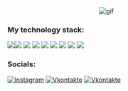 

ㅤㅤㅤㅤㅤㅤㅤㅤㅤㅤㅤㅤㅤㅤㅤㅤ![gif](https://media.giphy.com/media/v1.Y2lkPTc5MGI3NjExcDBjbGhuZHY2dG13Zjg0cjl4eWVpeHRpbWVpejlmeHM0OHI4enc1byZlcD12MV9pbnRlcm5hbF9naWZfYnlfaWQmY3Q9Zw/YhqOIqAxz5qQo/giphy.gif)

### My technology stack:
<img src="https://img.shields.io/badge/Python-aqua ?style=for-the-badge&logo=python&logoColor=black"/><img src="https://img.shields.io/badge/HTML-black ?style=for-the-badge&logo=htmx&logoColor=white"/>
<img src="https://img.shields.io/badge/css-violet ?style=for-the-badge&logo=unocss&logoColor=black"/>
<img src="https://img.shields.io/badge/flask-black ?style=for-the-badge&logo=flask&logoColor=white"/>
<img src="https://img.shields.io/badge/C++-aqua ?style=for-the-badge&logo=cplusplus&logoColor=white"/>
<img src="https://img.shields.io/badge/Keras-violet ?style=for-the-badge&logo=keras&logoColor=white"/>
<img src="https://img.shields.io/badge/tensorflow-palegreen ?style=for-the-badge&logo=tensorflow&logoColor=violet"/>
<img src="https://img.shields.io/badge/pytorch-aqua ?style=for-the-badge&logo=pytorch&logoColor=black"/>
<img src="https://img.shields.io/badge/django-violet ?style=for-the-badge&logo=pytorch&logoColor=white"/>




### Socials:
[![Instagram](https://img.shields.io/badge/-Instagram-090909?style=for-the-badge&logo=instagram&logoColor=B4068E)](https://www.instagram.com/iudbui)
[![Vkontakte](https://img.shields.io/badge/-Vkontakte-090909?style=for-the-badge&logo=Vk&logoColor=4F7DB3)](https://vk.com/id830325246)
[![Vkontakte](https://img.shields.io/badge/-Telegram-090909?style=for-the-badge&logo=telegram&logoColor=4F7DB3)](https://t.me/wudbuw)



